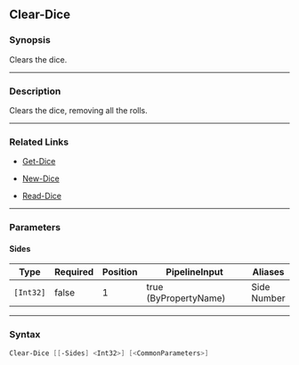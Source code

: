 Clear-Dice
----------

### Synopsis
Clears the dice.

---

### Description

Clears the dice, removing all the rolls.

---

### Related Links
* [Get-Dice](Get-Dice.md)

* [New-Dice](New-Dice.md)

* [Read-Dice](Read-Dice.md)

---

### Parameters
#### **Sides**

|Type     |Required|Position|PipelineInput        |Aliases        |
|---------|--------|--------|---------------------|---------------|
|`[Int32]`|false   |1       |true (ByPropertyName)|Side<br/>Number|

---

### Syntax
```PowerShell
Clear-Dice [[-Sides] <Int32>] [<CommonParameters>]
```
